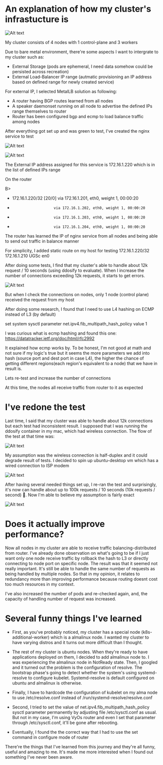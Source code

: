 # An explanation of how my cluster's infrastucture is

![Alt text](diagram.png)

My cluster consists of 4 nodes with 1 control-plane and 3 workers

Due to bare metal environment, there're some aspects I want to intergrate to my cluster such as:
+ External Storage (pods are ephemeral, I need data somehow could be persisted across recreation)
+ External Load-Balancer IP range (autmatic provisioning an IP address based on defined range for newly created service)

For external IP, I selected MetalLB solution as following:
- A router having BGP routes learned from all nodes
- A speaker daemonset running on all node to advertise the defined IPs range themselves to router
- Router has been configured bgp and ecmp to load balance traffic among nodes

After everything got set up and was green to test, I've created the nginx service to test

![Alt text](cluster-status.png)

![Alt text](svc.png)

The External IP address assigned for this service is 172.16.1.220 which is in the list of defined IPs range

On the router

B>

  * 172.16.1.220/32 [20/0] via 172.16.1.201, eth0, weight 1, 00:00:20
  *                        via 172.16.1.202, eth0, weight 1, 00:00:20
  *                        via 172.16.1.203, eth0, weight 1, 00:00:20
  *                        via 172.16.1.204, eth0, weight 1, 00:00:20

The router has learned the IP of nginx service from all nodes and being able to send out traffic in balance manner

For simplicity, I added static route on my host for testing
172.16.1.220/32    172.16.1.210       UGSc           en0

After doing some tests, I find that my cluster's able to handle about 12k request / 10 seconds (using ddosify to evaluate). When I increase the number of connections exceeding 12k requests, it starts to get errors.


![Alt text](result.png)

But when I check the connections on nodes, only 1 node (control plane) received the request from my host

After doing some research, I found that I need to use L4 hashing on ECMP instead of L3 (by default)

set system sysctl parameter net.ipv4.fib_multipath_hash_policy value 1

I was curious what is ecmp hashing and found this one:
https://datatracker.ietf.org/doc/html/rfc2992


It explained how ecmp works by. To be honest, I'm not good at math and not sure if my logic's true but it seems the more parameters we add into hash (source port and dest port in case L4), the higher the chance of getting different regions(each region's equivalent to a node) that we have in result is.

Lets re-test and increase the number of connections

At this time, the nodes all receive traffic from router to it as expected

# I've redone the test

Last time, I said that my cluster was able to handle about 12k connections but each test had inconsistent result. I supposed that I was running the ddosify container in my mac, which had wireless connection. The flow of the test at that time was:

![Alt text](old-flow.png)

My assumption was the wireless connection is half-duplex and it could degrade result of tests. I decided to spin up ubuntu-desktop vm which has a wired connection to ISP modem

![Alt text](new-flow.png)


After having several needed things set up, I re-ran the test and surprisingly, it's now can handle about up to 100k requests / 10 seconds (10k requests / second) 🤣. Now I'm able to believe my assumption is fairly exact

![Alt text](new-result.png)

# Does it actually improve performance?

Now all nodes in my cluster are able to receive traffic balancing-distributed from router. I've already done  observation on what's going to be if I just want only one node receive traffic by rollback the hash to L3 or directly connecting to node port on specific node. The result was that it seemed not really important. It's still be able to handle the same number of requests as being handled by multiple nodes. So that in my opinion, it relates to redundancy more than improving performance because routing doesnt cost too much resources in my context.


I've also increased the number of pods and re-checked again, and, the capacity of handling number of request was increased.

# Several funny things I've learned

+ First, as you've probably noticed, my cluster has a special node (k8s-additional-worker) which is a almalinux node. I wanted my cluster to have varying distros and it turns out more difficult than I thought. 

+ The rest of my cluster is ubuntu nodes. When they're ready to have applications deployed on them, I decided to add almalinux node to. I was experiencing the almalinux node in NotReady state. Then, I googled and it turned out the problem is the configuration of resolve. The bootstrap phase's going to detect whether the system's using systemd-resolve to configure kubelet. Systemd-resolve is default configured on ubuntu and almalinux is otherwise. 

+ Finally, I have to hardcode the configuration of kubelet on my alma node to use /etc/resolve.conf instead of
/run/systemd-resolve/resolve.conf


+ Second, I tried to set the value of net.ipv4.fib_multipath_hash_policy sysctl parameter permanently by adjusting file /etc/sysctl.conf as usual. But not in my case, I'm using VyOs router and even I set that parameter through /etc/sysctl.conf, it'll be gone after rebooting.

+ Eventually, I found the the correct way that I had to use the set command in configure mode of router 

There're the things that I've learned from this journey and they're all funny, useful and amazing to me. It's made me more interested when I found out something I've never been aware.


